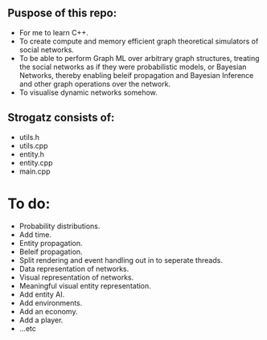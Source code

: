 ## Puspose of this repo:
- For me to learn C++.
- To create compute and memory efficient graph theoretical simulators of social networks.
- To be able to perform Graph ML over arbitrary graph structures, treating the social networks as if they were probabilistic models, or Bayesian Networks, thereby enabling beleif propagation and Bayesian Inference and other graph operations over the network.
- To visualise dynamic networks somehow.

## Strogatz consists of:
- utils.h
- utils.cpp
- entity.h
- entity.cpp
- main.cpp

# To do:
- Probability distributions.
- Add time.
- Entity propagation.
- Beleif propagation.
- Split rendering and event handling out in to seperate threads.
- Data representation of networks.
- Visual representation of networks.
- Meaningful visual entity representation.
- Add entity AI.
- Add environments.
- Add an economy.
- Add a player.
- ...etc
